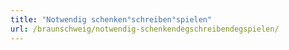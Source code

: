 ```yaml
---
title: "Notwendig schenken°schreiben°spielen"
url: /braunschweig/notwendig-schenkendegschreibendegspielen/
---
```

